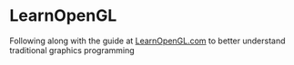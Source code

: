 # LearnOpenGL
Following along with the guide at [LearnOpenGL.com](https://www.google.com "LearnOpenGL.com") to better understand traditional graphics programming
